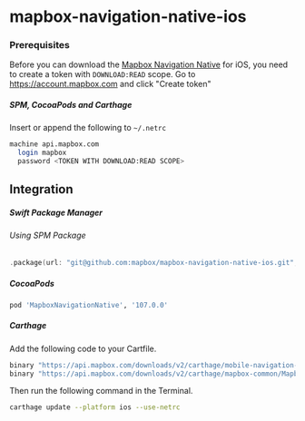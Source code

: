 # mapbox-navigation-native-ios

### Prerequisites

Before you can download the [Mapbox Navigation Native](https://github.com/mapbox/mapbox-navigation-native) for iOS, you need to create a token with `DOWNLOAD:READ` scope.
Go to https://account.mapbox.com and click "Create token"

##### SPM, CocoaPods and Carthage
Insert or append the following to `~/.netrc`

```bash
machine api.mapbox.com
  login mapbox
  password <TOKEN WITH DOWNLOAD:READ SCOPE>
```

## Integration

##### Swift Package Manager

###### Using SPM Package

```swift
.package(url: "git@github.com:mapbox/mapbox-navigation-native-ios.git", from: "107.0.0"),
```

##### CocoaPods

```ruby
pod 'MapboxNavigationNative', '107.0.0'
```

##### Carthage

Add the following code to your Cartfile.

```bash
binary "https://api.mapbox.com/downloads/v2/carthage/mobile-navigation-native/MapboxNavigationNative.json" == 107.0.0
binary "https://api.mapbox.com/downloads/v2/carthage/mapbox-common/MapboxCommon-ios.json" == 22.0.0
```

Then run the following command in the Terminal.
```bash
carthage update --platform ios --use-netrc
```
